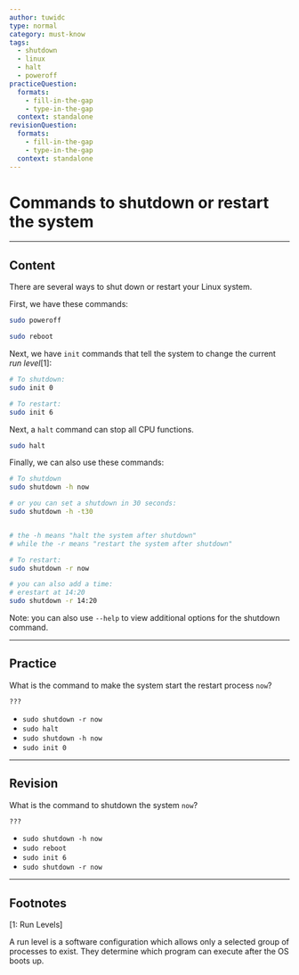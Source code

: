 ```yaml
---
author: tuwidc
type: normal
category: must-know
tags:
  - shutdown
  - linux
  - halt
  - poweroff
practiceQuestion:
  formats:
    - fill-in-the-gap
    - type-in-the-gap
  context: standalone
revisionQuestion:
  formats:
    - fill-in-the-gap
    - type-in-the-gap
  context: standalone
---
```


# Commands to shutdown or restart the system


---

## Content

There are several ways to shut down or restart your Linux system.

First, we have these commands:
```bash
sudo poweroff

sudo reboot
```

Next, we have `init` commands that tell the system to change the current *run level*[1]:
```bash
# To shutdown:
sudo init 0 

# To restart:
sudo init 6
```


Next, a `halt` command can stop all CPU functions.
```bash
sudo halt
```

Finally, we can also use these commands:

```bash
# To shutdown
sudo shutdown -h now 

# or you can set a shutdown in 30 seconds:
sudo shutdown -h -t30


# the -h means "halt the system after shutdown"
# while the -r means "restart the system after shutdown"

# To restart:
sudo shutdown -r now

# you can also add a time:
# erestart at 14:20
sudo shutdown -r 14:20

```

Note: you can also use `--help` to view additional options for the shutdown command.


---

## Practice

What is the command to make the system start the restart process `now`?
```bash
??? 
```

- `sudo shutdown -r now`
- `sudo halt`
- `sudo shutdown -h now`
- `sudo init 0`


---

## Revision

What is the command to shutdown the system `now`?

```bash
???
```

- `sudo shutdown -h now`
- `sudo reboot`
- `sudo init 6`
- `sudo shutdown -r now`


---

## Footnotes

[1: Run Levels]

A run level is a software configuration which allows only a selected group of processes to exist. They determine which program can execute after the OS boots up.
